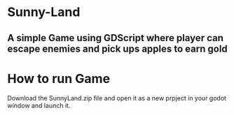 # Sunny-Land
A simple Game using GDScript where player can escape enemies and pick ups apples to earn gold
---
# How to run Game
Download the SunnyLand.zip file and open it as a new prpject in your godot window and launch it.
